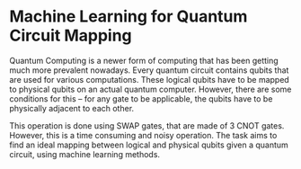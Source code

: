 # Machine Learning for Quantum Circuit Mapping

Quantum Computing is a newer form of computing that has been getting much more prevalent nowadays. Every quantum circuit contains qubits that are used for various computations. These logical qubits have to be mapped to physical qubits on an actual quantum computer. However, there are some conditions for this – for any gate to be applicable, the qubits have to be physically adjacent to each other. 

This operation is done using SWAP gates, that are made of 3 CNOT gates. However, this is a time consuming and noisy operation. The task aims to find an ideal mapping between logical and physical qubits given a quantum circuit, using machine learning methods. 
